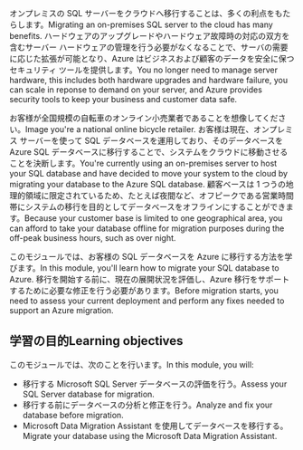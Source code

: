 <span data-ttu-id="9baa6-101">オンプレミスの SQL サーバーをクラウドへ移行することは、多くの利点をもたらします。</span><span class="sxs-lookup"><span data-stu-id="9baa6-101">Migrating an on-premises SQL server to the cloud has many benefits.</span></span> <span data-ttu-id="9baa6-102">ハードウェアのアップグレードやハードウェア故障時の対応の双方を含むサーバー ハードウェアの管理を行う必要がなくなることで、サーバの需要に応じた拡張が可能となり、Azure はビジネスおよび顧客のデータを安全に保つセキュリティ ツールを提供します。</span><span class="sxs-lookup"><span data-stu-id="9baa6-102">You no longer need to manage server hardware, this includes both hardware upgrades and hardware failure, you can scale in reponse to demand on your server, and Azure provides security tools to keep your business and customer data safe.</span></span>

<span data-ttu-id="9baa6-103">お客様が全国規模の自転車のオンライン小売業者であることを想像してください。</span><span class="sxs-lookup"><span data-stu-id="9baa6-103">Image you're a national online bicycle retailer.</span></span> <span data-ttu-id="9baa6-104">お客様は現在、オンプレミス サーバーを使って SQL データベースを運用しており、そのデータベースを Azure SQL データベースに移行することで、システムをクラウドに移動させることを決断します。</span><span class="sxs-lookup"><span data-stu-id="9baa6-104">You're currently using an on-premises server to host your SQL database and have decided to move your system to the cloud by migrating your database to the Azure SQL database.</span></span> <span data-ttu-id="9baa6-105">顧客ベースは 1 つうの地理的領域に限定されているため、たとえば夜間など、オフピークである営業時間帯にシステムの移行を目的としてデータベースをオフラインにすることができます。</span><span class="sxs-lookup"><span data-stu-id="9baa6-105">Because your customer base is limited to one geographical area, you can afford to take your database offline for migration purposes during the off-peak business hours, such as over night.</span></span>

<span data-ttu-id="9baa6-106">このモジュールでは、お客様の SQL データベースを Azure に移行する方法を学びます。</span><span class="sxs-lookup"><span data-stu-id="9baa6-106">In this module, you'll learn how to migrate your SQL database to Azure.</span></span> <span data-ttu-id="9baa6-107">移行を開始する前に、現在の展開状況を評価し、Azure 移行をサポートするために必要な修正を行う必要があります。</span><span class="sxs-lookup"><span data-stu-id="9baa6-107">Before migration starts, you need to assess your current deployment and perform any fixes needed to support an Azure migration.</span></span>

## <a name="learning-objectives"></a><span data-ttu-id="9baa6-108">学習の目的</span><span class="sxs-lookup"><span data-stu-id="9baa6-108">Learning objectives</span></span>

<span data-ttu-id="9baa6-109">このモジュールでは、次のことを行います。</span><span class="sxs-lookup"><span data-stu-id="9baa6-109">In this module, you will:</span></span>

- <span data-ttu-id="9baa6-110">移行する Microsoft SQL Server データベースの評価を行う。</span><span class="sxs-lookup"><span data-stu-id="9baa6-110">Assess your SQL Server database for migration.</span></span>
- <span data-ttu-id="9baa6-111">移行する前にデータベースの分析と修正を行う。</span><span class="sxs-lookup"><span data-stu-id="9baa6-111">Analyze and fix your database before migration.</span></span>
- <span data-ttu-id="9baa6-112">Microsoft Data Migration Assistant を使用してデータベースを移行する。</span><span class="sxs-lookup"><span data-stu-id="9baa6-112">Migrate your database using the Microsoft Data Migration Assistant.</span></span>
